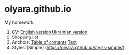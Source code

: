 # olyara.github.io
My homework:
1. CV: [English version](https://olyara.github.io/CV/cv_en.html)
       [Ukrainian version](https://olyara.github.io/CV/cv_uk.html)
2. [Shopping list](https://olyara.github.io/Shopping-list/task1.html)
3. Anchors: [Table of contents](https://olyara.github.io/Anchors/task2_1.html) 
           [Text](https://olyara.github.io/Anchors/task2_2.html)
4. Styles: [Simple] (https://olyara.github.io/styles-simple/)          
